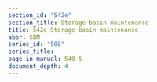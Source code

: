 ```yaml
---
section_id: "542e"
section_title: Storage basin maintenance
title: 542e Storage basin maintenance
abbr: SBM
series_id: "500"
series_title: 
page_in_manual: 540-5
document_depth: 4
---
```

